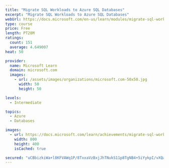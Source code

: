 ```yaml
---
title: "Migrate SQL Workloads to Azure SQL Databases"
excerpt: "Migrate SQL Workloads to Azure SQL Databases"
webUrl: https://docs.microsoft.com/en-us/learn/modules/migrate-sql-workloads-azure-sql-databases/
type: course
price: Free
length: PT28M
ratings:
  count: 151
  average: 4.649007
heat: 50

provider:
  name: Microsoft Learn
  domain: microsoft.com
  images:
    - url: /assets/images/organizations/microsoft.com-50x50.jpg
      width: 50
      height: 50

levels:
  - Intermediate

topics:
  - Azure
  - Databases

images:
  - url: https://docs.microsoft.com/learn/achievements/migrate-sql-workloads-to-azure-sql-databases-social.png
    width: 800
    height: 400
    isCached: true

secured: "uCBbizkiWa+l8KFVAWq1P/8TxxaVzBxjJhTNukS11p8TgNB4+5iYykpI/vXQaPH8lKre6PIwVj8O+SHdDb7Hsyk7ZTU+7Xc6R8bfBjcAp+uoiEFA933844lUFbOApLwDmCc5EuvIjbZxwoIKNaLzX1aqBCPB20fW7Qni8avswUFU115wzM9UaSSAahx27NI100jz11otT7jdYqVdPP44dVPcNfJuNgupZT0UAW+z6LzunXfadWJnHAdwCISO4P9E9DR7C1hDpPeI6RAe80uNl1yC5gLxtioDy9dhJMZaL/u7pUejJdaM+8A6L8ToLHYiPz3Cv+zzN+L/kONqiqDBK8wim1RH15A2y1lwKMuTkG6REgDzjwhfSMnax5m2VHV0m8zwRfosuAXsrqLT2IM8Cfb9cv7ODtf2HAEF4qAZEwY=;usFGZZxzWB0MSnV0Eboj9w=="
---
```


